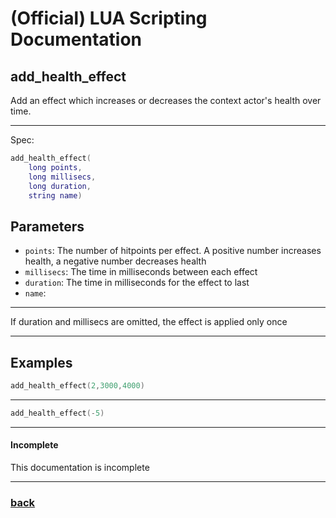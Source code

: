 
# (Official) LUA Scripting Documentation

## add_health_effect

Add an effect which increases or decreases the context actor's health over time.

___

Spec:

```lua
add_health_effect(
	long points,
	long millisecs,
	long duration,
	string name)
```

## Parameters

- `points`: The number of hitpoints per effect. A positive number increases health, a negative number decreases health
- `millisecs`: The time in milliseconds between each effect
- `duration`: The time in milliseconds for the effect to last
- `name`: 

___

If duration and millisecs are omitted, the effect is applied only once

___

## Examples

```lua
add_health_effect(2,3000,4000)
```

___

```lua
add_health_effect(-5)
```

___

#### Incomplete

This documentation is incomplete

___

### [back](../other)
